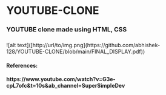 # YOUTUBE-CLONE
<h3>YOUTUBE clone made using HTML, CSS<h3></h3>
![alt text]([http://url/to/img.png](https://github.com/abhishek-128/YOUTUBE-CLONE/blob/main/FINAL_DISPLAY.pdf))
<h4>References: <h4>
<p>https://www.youtube.com/watch?v=G3e-cpL7ofc&t=10s&ab_channel=SuperSimpleDev</p>
